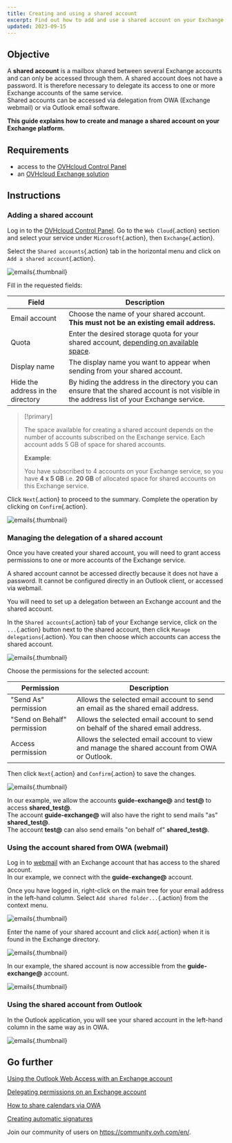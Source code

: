 ```yaml
---
title: Creating and using a shared account
excerpt: Find out how to add and use a shared account on your Exchange email solution
updated: 2023-09-15
---
```


## Objective

A **shared account** is a mailbox shared between several Exchange accounts and can only be accessed through them. A shared account does not have a password. It is therefore necessary to delegate its access to one or more Exchange accounts of the same service.
<br>Shared accounts can be accessed via delegation from OWA (Exchange webmail) or via Outlook email software.

**This guide explains how to create and manage a shared account on your Exchange platform.**

## Requirements

- access to the [OVHcloud Control Panel](https://ca.ovh.com/auth/?action=gotomanager&from=https://www.ovh.com/world/&ovhSubsidiary=we)
- an [OVHcloud Exchange solution](https://www.ovhcloud.com/en/emails/hosted-exchange/)

## Instructions

### Adding a shared account

Log in to the [OVHcloud Control Panel](https://ca.ovh.com/auth/?action=gotomanager&from=https://www.ovh.com/world/&ovhSubsidiary=we). Go to the `Web Cloud`{.action} section and select your service under `Microsoft`{.action}, then `Exchange`{.action}.

Select the `Shared accounts`{.action} tab in the horizontal menu and click on `Add a shared account`{.action}.

![emails](images/exchange-shared_accounts01.png){.thumbnail}

Fill in the requested fields:

|Field|Description|
|---|---|
|Email account|Choose the name of your shared account. **This must not be an existing email address.**|
|Quota|Enter the desired storage quota for your shared account, [depending on available space](#size).|
|Display name|The display name you want to appear when sending from your shared account.|
|Hide the address in the directory|By hiding the address in the directory you can ensure that the shared account is not visible in the address list of your Exchange service.|

<a name="size"></a>

> [!primary]
>
> The space available for creating a shared account depends on the number of accounts subscribed on the Exchange service. Each account adds 5 GB of space for shared accounts.
>
> **Example**:
>
> You have subscribed to 4 accounts on your Exchange service, so you have **4 x 5 GB** i.e. **20 GB** of allocated space for shared accounts on this Exchange service.

Click `Next`{.action} to proceed to the summary. Complete the operation by clicking on `Confirm`{.action}.

![emails](images/exchange-shared_accounts02.png){.thumbnail}

### Managing the delegation of a shared account

Once you have created your shared account, you will need to grant access permissions to one or more accounts of the Exchange service.

A shared account cannot be accessed directly because it does not have a password. It cannot be configured directly in an Outlook client, or accessed via webmail.

You will need to set up a delegation between an Exchange account and the shared account.

In the `Shared accounts`{.action} tab of your Exchange service, click on the `...`{.action} button next to the shared account, then click `Manage  delegations`{.action}. You can then choose which accounts can access the shared account.

![emails](images/exchange-shared_accounts03.png){.thumbnail}

Choose the permissions for the selected account:

|Permission|Description|
|---|---|
|"Send As" permission|Allows the selected email account to send an email as the shared email address.|
|"Send on Behalf" permission|Allows the selected email account to send on behalf of the shared email address.|
|Access permission|Allows the selected email account to view and manage the shared account from OWA or Outlook.|

Then click `Next`{.action} and `Confirm`{.action} to save the changes.

![emails](images/exchange-shared_accounts04.png){.thumbnail}

In our example, we allow the accounts **guide-exchange@** and **test@** to access **shared_test@**.
<br>The account **guide-exchange@** will also have the right to send mails "as" **shared_test@**.
<br>The account **test@** can also send emails "on behalf of" **shared_test@**.

### Using the account shared from OWA (webmail)

Log in to [webmail](https://www.ovh.com/world/mail/) with an Exchange account that has access to the shared account.
<br>In our example, we connect with the **guide-exchange@** account.

Once you have logged in, right-click on the main tree for your email address in the left-hand column. Select `Add shared folder...`{.action} from the context menu. 

![emails](images/exchange-shared_accounts05.png){.thumbnail}

Enter the name of your shared account and click `Add`{.action} when it is found in the Exchange directory.

![emails](images/exchange-shared_accounts06.png){.thumbnail}

In our example, the shared account is now accessible from the **guide-exchange@** account.

![emails](images/exchange-shared_accounts07.png){.thumbnail}

### Using the shared account from Outlook

In the Outlook application, you will see your shared account in the left-hand column in the same way as in OWA.

![emails](images/exchange-shared_accounts10.png){.thumbnail}

## Go further

[Using the Outlook Web Access with an Exchange account](/pages/web_cloud/email_and_collaborative_solutions/using_the_outlook_web_app_webmail/email_owa)

[Delegating permissions on an Exchange account](/pages/web_cloud/email_and_collaborative_solutions/microsoft_exchange/feature_delegation)

[How to share calendars via OWA](/pages/web_cloud/email_and_collaborative_solutions/using_the_outlook_web_app_webmail/owa_calendar_sharing)

[Creating automatic signatures](/pages/web_cloud/email_and_collaborative_solutions/microsoft_exchange/feature_footers)

Join our community of users on <https://community.ovh.com/en/>.
